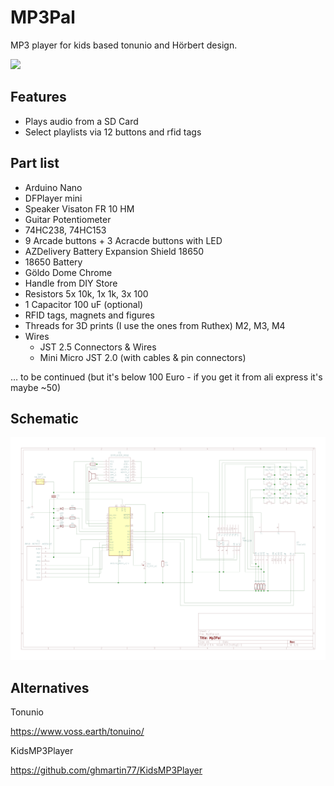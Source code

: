 # MP3Pal
MP3 player for kids based tonunio and Hörbert design.

![](assets/missing.png)

## Features

 * Plays audio from a SD Card
 * Select playlists via 12 buttons and rfid tags

## Part list

* Arduino Nano
* DFPlayer mini
* Speaker Visaton FR 10 HM
* Guitar Potentiometer
* 74HC238, 74HC153
* 9 Arcade buttons + 3 Acracde buttons with LED
* AZDelivery Battery Expansion Shield 18650
* 18650 Battery
* Göldo Dome Chrome
* Handle from DIY Store
* Resistors 5x 10k, 1x 1k, 3x 100
* 1 Capacitor 100 uF (optional)
* RFID tags, magnets and figures
* Threads for 3D prints (I use the ones from Ruthex) M2, M3, M4
* Wires
  - JST 2.5 Connectors & Wires
  - Mini Micro JST 2.0 (with cables & pin connectors)

… to be continued (but it's below 100 Euro - if you get it from ali express it's maybe ~50)

## Schematic
![](assets/Schematic.png)

## Alternatives

Tonunio

https://www.voss.earth/tonuino/

KidsMP3Player

https://github.com/ghmartin77/KidsMP3Player
